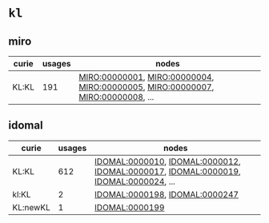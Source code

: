 # `kl`

## miro

| curie   |   usages | nodes                                                                                                                                                                                                                                                                                                                          |
|---------|----------|--------------------------------------------------------------------------------------------------------------------------------------------------------------------------------------------------------------------------------------------------------------------------------------------------------------------------------|
| KL:KL   |      191 | [MIRO:00000001](http://purl.obolibrary.org/obo/MIRO_00000001), [MIRO:00000004](http://purl.obolibrary.org/obo/MIRO_00000004), [MIRO:00000005](http://purl.obolibrary.org/obo/MIRO_00000005), [MIRO:00000007](http://purl.obolibrary.org/obo/MIRO_00000007), [MIRO:00000008](http://purl.obolibrary.org/obo/MIRO_00000008), ... |

## idomal

| curie    |   usages | nodes                                                                                                                                                                                                                                                                                                                                    |
|----------|----------|------------------------------------------------------------------------------------------------------------------------------------------------------------------------------------------------------------------------------------------------------------------------------------------------------------------------------------------|
| KL:KL    |      612 | [IDOMAL:0000010](http://purl.obolibrary.org/obo/IDOMAL_0000010), [IDOMAL:0000012](http://purl.obolibrary.org/obo/IDOMAL_0000012), [IDOMAL:0000017](http://purl.obolibrary.org/obo/IDOMAL_0000017), [IDOMAL:0000019](http://purl.obolibrary.org/obo/IDOMAL_0000019), [IDOMAL:0000024](http://purl.obolibrary.org/obo/IDOMAL_0000024), ... |
| kl:KL    |        2 | [IDOMAL:0000198](http://purl.obolibrary.org/obo/IDOMAL_0000198), [IDOMAL:0000247](http://purl.obolibrary.org/obo/IDOMAL_0000247)                                                                                                                                                                                                         |
| KL:newKL |        1 | [IDOMAL:0000199](http://purl.obolibrary.org/obo/IDOMAL_0000199)                                                                                                                                                                                                                                                                          |

